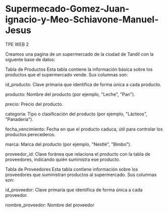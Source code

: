 # Supermecado-Gomez-Juan-ignacio-y-Meo-Schiavone-Manuel-Jesus

TPE WEB 2

Creamos una pagina de un supermercado de la ciudad de Tandil con la siguente base de datos:

Tabla de Productos
Esta tabla contiene la información básica sobre los productos que el supermercado vende. Sus columnas son:

id_producto: Clave primaria que identifica de forma única a cada producto.

producto: Nombre del producto (por ejemplo, "Leche", "Pan").

precio: Precio del producto.

categoria: Tipo o clasificación del producto (por ejemplo, "Lácteos", "Panadería").

fecha_vencimiento: Fecha en que el producto caduca, útil para controlar los productos perecederos.

marca: Marca del producto (por ejemplo, "Nestlé", "Bimbo").

proveedor_id: Clave foránea que relaciona el producto con la tabla de proveedores, indicando quién suministra ese producto.


Tabla de Proveedores
Esta tabla contiene información sobre los proveedores que suministran productos al supermercado. Sus columnas son:

id_proveedor: Clave primaria que identifica de forma única a cada proveedor.

nombre_proveedor: Nombre del proveedor 
